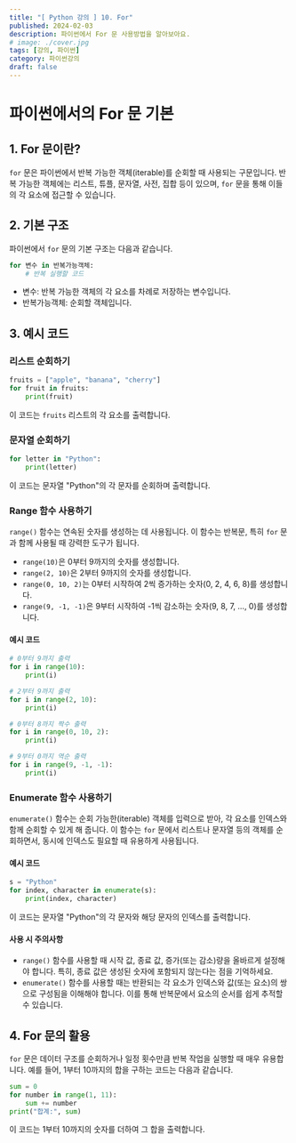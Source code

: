 ```yaml
---
title: "[ Python 강의 ] 10. For"
published: 2024-02-03
description: 파이썬에서 For 문 사용방법을 알아보아요.
# image: ./cover.jpg
tags: [강의, 파이썬]
category: 파이썬강의
draft: false
---
```


# 파이썬에서의 For 문 기본

## 1. For 문이란?

`for` 문은 파이썬에서 반복 가능한 객체(iterable)를 순회할 때 사용되는 구문입니다. 반복 가능한 객체에는 리스트, 튜플, 문자열, 사전, 집합 등이 있으며, `for` 문을 통해 이들의 각 요소에 접근할 수 있습니다.

## 2. 기본 구조

파이썬에서 `for` 문의 기본 구조는 다음과 같습니다.

```python
for 변수 in 반복가능객체:
    # 반복 실행할 코드
```

- 변수: 반복 가능한 객체의 각 요소를 차례로 저장하는 변수입니다.
- 반복가능객체: 순회할 객체입니다.

## 3. 예시 코드

### 리스트 순회하기

```python
fruits = ["apple", "banana", "cherry"]
for fruit in fruits:
    print(fruit)
```

이 코드는 `fruits` 리스트의 각 요소를 출력합니다.

### 문자열 순회하기

```python
for letter in "Python":
    print(letter)
```

이 코드는 문자열 "Python"의 각 문자를 순회하며 출력합니다.

### Range 함수 사용하기

`range()` 함수는 연속된 숫자를 생성하는 데 사용됩니다. 이 함수는 반복문, 특히 `for` 문과 함께 사용될 때 강력한 도구가 됩니다.

- `range(10)`은 0부터 9까지의 숫자를 생성합니다.
- `range(2, 10)`은 2부터 9까지의 숫자를 생성합니다.
- `range(0, 10, 2)`는 0부터 시작하여 2씩 증가하는 숫자(0, 2, 4, 6, 8)를 생성합니다.
- `range(9, -1, -1)`은 9부터 시작하여 -1씩 감소하는 숫자(9, 8, 7, ..., 0)를 생성합니다.

#### 예시 코드

```python
# 0부터 9까지 출력
for i in range(10):
    print(i)

# 2부터 9까지 출력
for i in range(2, 10):
    print(i)

# 0부터 8까지 짝수 출력
for i in range(0, 10, 2):
    print(i)

# 9부터 0까지 역순 출력
for i in range(9, -1, -1):
    print(i)
```

### Enumerate 함수 사용하기

`enumerate()` 함수는 순회 가능한(iterable) 객체를 입력으로 받아, 각 요소를 인덱스와 함께 순회할 수 있게 해 줍니다. 이 함수는 `for` 문에서 리스트나 문자열 등의 객체를 순회하면서, 동시에 인덱스도 필요할 때 유용하게 사용됩니다.

#### 예시 코드

```python
s = "Python"
for index, character in enumerate(s):
    print(index, character)
```

이 코드는 문자열 "Python"의 각 문자와 해당 문자의 인덱스를 출력합니다.

#### 사용 시 주의사항

- `range()` 함수를 사용할 때 시작 값, 종료 값, 증가(또는 감소)량을 올바르게 설정해야 합니다. 특히, 종료 값은 생성된 숫자에 포함되지 않는다는 점을 기억하세요.
- `enumerate()` 함수를 사용할 때는 반환되는 각 요소가 인덱스와 값(또는 요소)의 쌍으로 구성됨을 이해해야 합니다. 이를 통해 반복문에서 요소의 순서를 쉽게 추적할 수 있습니다.

## 4. For 문의 활용

`for` 문은 데이터 구조를 순회하거나 일정 횟수만큼 반복 작업을 실행할 때 매우 유용합니다. 예를 들어, 1부터 10까지의 합을 구하는 코드는 다음과 같습니다.

```python
sum = 0
for number in range(1, 11):
    sum += number
print("합계:", sum)
```

이 코드는 1부터 10까지의 숫자를 더하여 그 합을 출력합니다.
